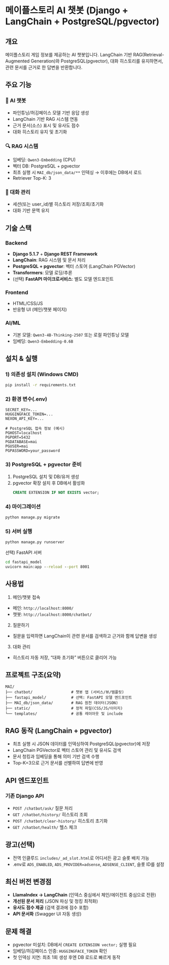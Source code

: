 # 메이플스토리 AI 챗봇 (Django + LangChain + PostgreSQL/pgvector)

## 개요
메이플스토리 게임 정보를 제공하는 AI 챗봇입니다. LangChain 기반 RAG(Retrieval-Augmented Generation)와 PostgreSQL(pgvector),  대화 히스토리를 유지하면서, 관련 문서를 근거로 한 답변을 반환합니다.

## 주요 기능

### 🤖 AI 챗봇
- 파인튜닝/허깅페이스 모델 기반 응답 생성
- LangChain 기반 RAG 시스템 연동
- 근거 문서(소스) 표시 및 유사도 점수
- 대화 히스토리 유지 및 초기화

### 🔍 RAG 시스템
- 임베딩: `Qwen3-Embedding` (CPU)
- 벡터 DB: PostgreSQL + pgvector
- 최초 실행 시 `MAI_db/json_data/**` 인덱싱 → 이후에는 DB에서 로드
- Retriever Top-K: 3

### 💬 대화 관리
- 세션(또는 user_id)별 히스토리 저장/조회/초기화
- 대화 기반 문맥 유지

## 기술 스택

### Backend
- **Django 5.1.7** + **Django REST Framework**
- **LangChain**: RAG 시스템 및 문서 처리
- **PostgreSQL + pgvector**: 벡터 스토어 (LangChain PGVector)
- **Transformers**: 모델 로딩/추론
- (선택) **FastAPI 마이크로서비스**: 별도 모델 엔드포인트

### Frontend
- HTML/CSS/JS
- 반응형 UI (메인/챗봇 페이지)

### AI/ML
- 기본 모델: `Qwen3-4B-Thinking-2507` 또는 로컬 파인튜닝 모델
- 임베딩: `Qwen3-Embedding-0.6B`

## 설치 & 실행

### 1) 의존성 설치 (Windows CMD)
```cmd
pip install -r requirements.txt
```

### 2) 환경 변수(.env)
```
SECRET_KEY=...
HUGGINGFACE_TOKEN=...
NEXON_API_KEY=...

# PostgreSQL 접속 정보 (예시)
PGHOST=localhost
PGPORT=5432
PGDATABASE=mai
PGUSER=mai
PGPASSWORD=your_password
```

### 3) PostgreSQL + pgvector 준비
1. PostgreSQL 설치 및 DB/유저 생성
2. pgvector 확장 설치 후 DB에서 활성화
    ```sql
    CREATE EXTENSION IF NOT EXISTS vector;
    ```

### 4) 마이그레이션
```cmd
python manage.py migrate
```

### 5) 서버 실행
```cmd
python manage.py runserver
```

선택) FastAPI 서버
```cmd
cd fastapi_model
uvicorn main:app --reload --port 8001
```

## 사용법

1) 메인/챗봇 접속
- 메인: `http://localhost:8000/`
- 챗봇: `http://localhost:8000/chatbot/`

2) 질문하기
- 질문을 입력하면 LangChain이 관련 문서를 검색하고 근거와 함께 답변을 생성

3) 대화 관리
- 히스토리 자동 저장, “대화 초기화” 버튼으로 클리어 가능

## 프로젝트 구조(요약)

```
MAI/
├── chatbot/                 # 챗봇 앱 (서비스/뷰/템플릿)
├── fastapi_model/           # 선택: FastAPI 모델 엔드포인트
├── MAI_db/json_data/        # RAG 원천 데이터(JSON)
├── static/                  # 정적 파일(CSS/JS/이미지)
└── templates/               # 공통 레이아웃 및 include
```

## RAG 동작 (LangChain + pgvector)
- 최초 실행 시 JSON 데이터를 인덱싱하여 PostgreSQL(pgvector)에 저장
- LangChain PGVector로 벡터 스토어 관리 및 유사도 검색
- 문서 청킹과 임베딩을 통해 의미 기반 검색 수행
- Top-K=3으로 근거 문서를 선별하여 답변에 반영

## API 엔드포인트

### 기존 Django API
- `POST /chatbot/ask/` 질문 처리
- `GET /chatbot/history/` 히스토리 조회
- `POST /chatbot/clear-history/` 히스토리 초기화
- `GET /chatbot/health/` 헬스 체크


## 광고(선택)
- 전역 인클루드 `includes/_ad_slot.html`로 어디서든 광고 슬롯 배치 가능
- .env로 `ADS_ENABLED`, `ADS_PROVIDER=adsense`, `ADSENSE_CLIENT`, 슬롯 ID를 설정

## 최신 버전 변경점
- **LlamaIndex → LangChain** (인덱스 중심에서 체인/에이전트 중심으로 전환)
- **개선된 문서 처리** (JSON 파싱 및 청킹 최적화)
- **유사도 점수 제공** (검색 결과에 점수 포함)
- **API 문서화** (Swagger UI 자동 생성)

## 문제 해결
- pgvector 미설치: DB에서 `CREATE EXTENSION vector;` 실행 필요
- 임베딩/허깅페이스 인증: `HUGGINGFACE_TOKEN` 확인
- 첫 인덱싱 지연: 최초 1회 생성 후엔 DB 로드로 빠르게 동작
